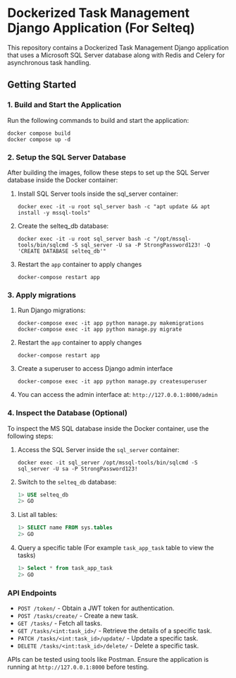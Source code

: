 # Dockerized Task Management Django Application (For Selteq)

This repository contains a Dockerized Task Management Django application that uses a Microsoft SQL Server database along with Redis and Celery for asynchronous task handling.

## Getting Started

### 1. Build and Start the Application

Run the following commands to build and start the application:
   ```
   docker compose build
   docker compose up -d
   ```

### 2. Setup the SQL Server Database

After building the images, follow these steps to set up the SQL Server database inside the Docker container:

1. Install SQL Server tools inside the sql_server container:
   ```
   docker exec -it -u root sql_server bash -c "apt update && apt install -y mssql-tools"
   ```
2. Create the selteq_db database:
   ```
   docker exec -it -u root sql_server bash -c "/opt/mssql-tools/bin/sqlcmd -S sql_server -U sa -P StrongPassword123! -Q 'CREATE DATABASE selteq_db'"
   ```
3. Restart the `app` container to apply changes
   ```
   docker-compose restart app
   ```

### 3. Apply migrations

1. Run Django migrations:
   ```
   docker-compose exec -it app python manage.py makemigrations
   docker-compose exec -it app python manage.py migrate
   ```
2. Restart the `app` container to apply changes
   ```
   docker-compose restart app
   ```
3. Create a superuser to access Django admin interface
   ```
   docker-compose exec -it app python manage.py createsuperuser
   ```
4. You can access the admin interface at: `http://127.0.0.1:8000/admin`

### 4. Inspect the Database (Optional)

To inspect the MS SQL database inside the Docker container, use the following steps:

1. Access the SQL Server inside the `sql_server` container:
   ```
   docker exec -it sql_server /opt/mssql-tools/bin/sqlcmd -S sql_server -U sa -P StrongPassword123!
   ```
2. Switch to the `selteq_db` database:
   ```sql
   1> USE selteq_db
   2> GO
   ```
3. List all tables:
   ```sql
   1> SELECT name FROM sys.tables
   2> GO
   ```
4. Query a specific table (For example `task_app_task` table to view the tasks)
   ```sql
   1> Select * from task_app_task
   2> GO
   ```

### API Endpoints

- `POST /token/` - Obtain a JWT token for authentication.
- `POST /tasks/create/` - Create a new task.
- `GET /tasks/` - Fetch all tasks.
- `GET /tasks/<int:task_id>/` - Retrieve the details of a specific task.
- `PATCH /tasks/<int:task_id>/update/` - Update a specific task.
- `DELETE /tasks/<int:task_id>/delete/` - Delete a specific task.

APIs can be tested using tools like Postman. Ensure the application is running at `http://127.0.0.1:8000` before testing.
